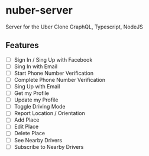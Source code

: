# nuber-server

Server for the Uber Clone
GraphQL, Typescript, NodeJS

## Features

- [ ] Sign In / Sing Up with Facebook
- [ ] Sing In with Email
- [ ] Start Phone Number Verification
- [ ] Complete Phone Number Verification
- [ ] Sing Up with Email
- [ ] Get my Profile
- [ ] Update my Profile
- [ ] Toggle Driving Mode
- [ ] Report Location / Orientation
- [ ] Add Place
- [ ] Edit Place
- [ ] Delete Place
- [ ] See Nearby Drivers
- [ ] Subscribe to Nearby Drivers
